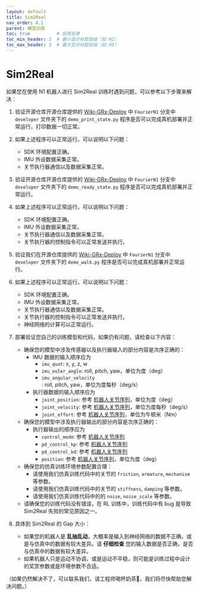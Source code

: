 ```yaml
---
layout: default
title: Sim2Real
nav_order: 4.2
parent: 模型训练
toc: true          # 启用目录
toc_min_header: 2  # 最小显示标题层级（如 H2）
toc_max_header: 3  # 最大显示标题层级（如 H3）
---
```


# Sim2Real

如果您在使用 N1 机器人进行 Sim2Real 训练时遇到问题，可以参考以下步骤来解决：

1. 验证开源仓库开源仓库提供的 [Wiki-GRx-Deploy](https://github.com/FFTAI/Wiki-GRx-Deploy) 中
   `FourierN1` 分支中 `developer` 文件夹下的 `demo_print_state.py` 程序是否可以完成真机部署并正常运行，打印数据一切正常。
2. 如果上述程序可以正常运行，可以说明以下问题：
    - SDK 环境配置正确。
    - IMU 外设数据采集正常。
    - 关节执行器通信以及数据采集正常。

3. 验证开源仓库开源仓库提供的 [Wiki-GRx-Deploy](https://github.com/FFTAI/Wiki-GRx-Deploy) 中
   `FourierN1` 分支中 `developer` 文件夹下的 `demo_ready_state.py` 程序是否可以完成真机部署并正常运行。
4. 如果上述程序可以正常运行，可以说明以下问题：
    - SDK 环境配置正确。
    - IMU 外设数据采集正常。
    - 关节执行器通信以及数据采集正常。
    - 关节执行器的控制指令可以正常发送并执行。

5. 验证我们在开源仓库提供的 [Wiki-GRx-Deploy](https://github.com/FFTAI/Wiki-GRx-Deploy) 中
   `FourierN1` 分支中 `developer` 文件夹下的 `demo_walk.py` 程序是否可以完成真机部署并正常运行。
6. 如果上述程序可以正常运行，可以说明以下问题：
    - SDK 环境配置正确。
    - IMU 外设数据采集正常。
    - 关节执行器通信以及数据采集正常。
    - 关节执行器的控制指令可以正常发送并执行。
    - 神经网络的计算可以正常运行。

7. 部署验证您自己的训练模型和代码，如果仍有问题，请检查以下内容：
    - 确保您的模型中涉及传感器以及执行器输入的部分内容是次序正确的：
        - IMU 数据的输入顺序应为
            - `imu_quat`: x, y, z, w
            - `imu_euler_angle`: roll, pitch, yaw，单位为度（deg）
            - `imu_angular_velocity`: roll, pitch, yaw，单位为度每秒（deg/s）
        - 执行器数据的输入顺序应为
            - `joint_position`: 参考 [机器人关节序列](/fourier-grx-N1/docs/reference/joint_sequence)，单位为度（deg）
            - `joint_velocity`: 参考 [机器人关节序列](/fourier-grx-N1/docs/reference/joint_sequence)，单位为度每秒（deg/s）
            - `joint_effort`: 参考 [机器人关节序列](/fourier-grx-N1/docs/reference/joint_sequence)，单位为牛顿米（Nm）
    - 确保您的模型中涉及执行器输出的部分内容是次序正确的：
        - 执行器输出的顺序应为
            - `control_mode`: 参考 [机器人关节序列](/fourier-grx-N1/docs/reference/joint_sequence)
            - `pd_control_kp`: 参考 [机器人关节序列](/fourier-grx-N1/docs/reference/joint_sequence)
            - `pd_control_kd`: 参考 [机器人关节序列](/fourier-grx-N1/docs/reference/joint_sequence)
            - `position`: 参考 [机器人关节序列](/fourier-grx-N1/docs/reference/joint_sequence)，单位为度（deg）
    - 确保您的仿真训练环境参数配置合理：
        - 请使用我们仿真训练代码中的关节的 `friction`, `armature`, `mechanism` 等参数。
        - 请使用我们仿真训练代码中的关节的 `stiffness`, `damping` 等参数。
        - 请使用我们仿真训练代码中的的 `noise`, `noise_scale` 等参数。
    - 请确保您的训练代码没有错误，在 RL 训练中，训练代码中有 bug 是导致 Sim2Real 失败的常见原因之一。

8. 具体到 Sim2Real 的 Gap 大小：
   - 如果您的机器人是 **乱抽乱动**，大概率是输入到神经网络的数据不正确，或是与仿真中的数据有较大差异。请 **仔细检查** 您的输入数据是否正确，是否与仿真中的数据有较大差异。
   - 如果机器人只是运动不协调，或是运动不平稳，则可能是训练过程中设计的奖赏参数或是环境参数不合适。

（如果仍然解决不了，可以联系我们，请工程师喝杯奶茶🧋，我们将尽快帮助您解决问题。）